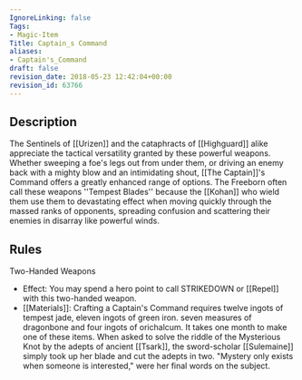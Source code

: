 ```yaml
---
IgnoreLinking: false
Tags:
- Magic-Item
Title: Captain_s Command
aliases:
- Captain's_Command
draft: false
revision_date: 2018-05-23 12:42:04+00:00
revision_id: 63766
---
```


## Description
The Sentinels of [[Urizen]] and the cataphracts of [[Highguard]] alike appreciate the tactical versatility granted by these powerful weapons. Whether sweeping a foe's legs out from under them, or driving an enemy back with a mighty blow and an intimidating shout, [[The Captain]]'s Command offers a greatly enhanced range of options.
The Freeborn often call these weapons ''Tempest Blades'' because the [[Kohan]] who wield them use them to devastating effect when moving quickly through the massed ranks of opponents, spreading confusion and scattering their enemies in disarray like powerful winds.
## Rules
Two-Handed Weapons
* Effect: You may spend a hero point to call STRIKEDOWN or [[Repel]] with this two-handed weapon.
* [[Materials]]: Crafting a Captain's Command requires twelve ingots of tempest jade, eleven ingots of green iron. seven measures of dragonbone and four ingots of orichalcum. It takes one month to make one of these items.
When asked to solve the riddle of the Mysterious Knot by the adepts of ancient [[Tsark]], the sword-scholar [[Sulemaine]] simply took up her blade and cut the adepts in two.
"Mystery only exists when someone is interested," were her final words on the subject.